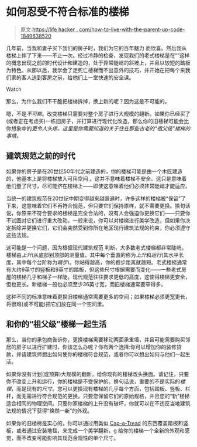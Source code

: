 # 如何忍受不符合标准的楼梯

> 原文:[https://life hacker . com/how-to-live-with-the-parent-up-code-1849638520](https://lifehacker.com/how-to-live-with-stairs-that-arent-up-to-code-1849638520)

几年前，当我和妻子买下我们的房子时，我们为它的百年魅力 而欣喜。然后我从楼梯上摔了下来——不止一次。经过冷静的检查，发现我们的老式楼梯是在“”这样的概念出现之前的时代设计和建造的，处于异常陡峭的斜坡上，并且以较短的踏板为特色。从那以后，我学会了走死亡楼梯而不出意外的技巧，并开始在把每个来我们家的客人送到客房之前，给他们上一堂快速的安全课。

Watch

那么，为什么我们不干脆把楼梯拆掉，换上新的呢？因为这是不可能的。

嗯，不是*不可能*。改变楼梯只需要对整个房子进行大规模的翻新。如果你已经买了(或者正在考虑买)一栋旧房子，并打算进行现代化改造，那么你的旧楼梯可能会比你想象中的*更令人头疼。这里是你需要知道的关于住在那些古老的“祖父级”楼梯的事情。*

## 建筑规范之前的时代

如果你的房子是在20世纪50年代之前建造的，你的楼梯可能是由一个木匠建造的，他基本上是将楼梯放入可用空间 。这并不意味着楼梯不安全。这只是意味着他们量了尺寸，尽可能挤在楼梯上——即使这意味着他们必须非常陡峭才能适应。

当统一的建筑规范在20世纪中期变得越来越普遍时，许多这样的楼梯被“保留”了下来，这意味着它们不再符合规范，但只要它们保持原样，就不需要更换。换句话说，你原来不符合要求的楼梯是完全合法的，没有人会强迫你更换它们——只要你不试图对它们进行重大改动。一般来说，你可以对楼梯进行美学改造，但如果你决定拆除并更换它们，它们会突然受到你所在地区现行建筑法规的约束，你必须遵守这些法规。

这可能是一个问题，因为根据现代建筑规范 判断，大多数老式楼梯都非常陡峭。楼梯由*上升*(从底部到顶部的测量值，其中每个垂直的称为*上升*和*运行*(其水平长度，其中每个台阶称为*踏步*)。你站得越高，你的跑步距离就越短。老式楼梯通常有大约9英寸的竖板和9英寸的踏板，但这些尺寸根据需要而变化——一些老式房屋的楼梯几乎和梯子一样陡。现代规范往往要求更低的高度，这使得楼梯更安全，但也更长。新楼梯一般也必须至少36英寸宽，而旧楼梯通常要窄得多。

这种不同的标准意味着更换旧楼梯通常需要更多的空间；如果楼梯必须更宽更长，将很难(或不可能)把它们放在同一个空间里。

## 和你的“祖父级”楼梯一起生活

那么，当你的承包商告诉你，更换楼梯需要移动两面承重墙，并且可能需要购买邻居的房子以进行扩建时，你该怎么办呢？你有两个选择:你可以增加你的装修贷款，并请建筑师想出如何使你的楼梯符合规范，或者你可以想出如何与他们一起生活。

如果你没有计划(或预算)大规模的翻新，给你现有的楼梯改头换面。请记住，只要你不改变上升和运行，你的楼梯是不受保护的。换句话说，重要的不是实际的*楼梯*，而是现有的*尺寸*。您可以更换现有楼梯的几乎每个方面，包括踏板、竖板、栏杆，而无需进行符合规范的更换，只要您保留它们的原始规格，并且您的“新”楼梯适合相同的物理空间。只要你家楼梯的上升没有破坏，你就可以在不违反当地建筑法规的情况下获得“焕然一新”的外观。

如果你的旧楼梯是实心的，你可以通过用类似 [Cap-a-Tread](https://www.capatread.com/) 的东西覆盖踏板和竖板，或者通过安装地毯，来完成一个美学翻新，g 给你的楼梯一个全新的外观和感觉，而不改变可能影响其规范合规性的单个尺寸。